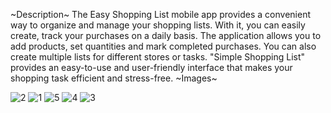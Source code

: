 ~Description~
The Easy Shopping List mobile app provides a convenient way to organize and manage your shopping lists. With it, you can easily create, track your purchases on a daily basis. The application allows you to add products, set quantities and mark completed purchases. You can also create multiple lists for different stores or tasks. "Simple Shopping List" provides an easy-to-use and user-friendly interface that makes your shopping task efficient and stress-free.
 ~Images~

 ![2](https://github.com/efedotof/shopping_list/assets/80205178/c49d7ab7-4cc8-4c5e-8392-86147fca9c2c)
![1](https://github.com/efedotof/shopping_list/assets/80205178/966148dd-a24d-4a67-a84c-7ba1699463f4)
![5](https://github.com/efedotof/shopping_list/assets/80205178/11d37c11-5470-4972-98b9-f2d27dea673a)
![4](https://github.com/efedotof/shopping_list/assets/80205178/35bf63ef-c651-4ce0-9b55-667a9e530302)
![3](https://github.com/efedotof/shopping_list/assets/80205178/49f54eaf-9b40-4d7b-8a2d-925a52881fbc)
